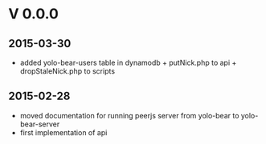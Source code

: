 # V 0.0.0
## 2015-03-30
* added yolo-bear-users table in dynamodb + putNick.php to api + dropStaleNick.php to scripts

## 2015-02-28
* moved documentation for running peerjs server from yolo-bear to yolo-bear-server
* first implementation of api
